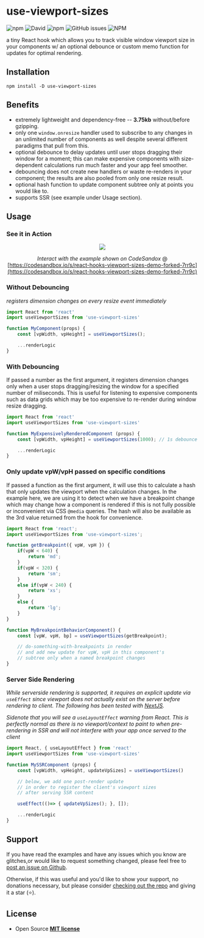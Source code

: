 # use-viewport-sizes #

![npm](https://img.shields.io/npm/v/use-viewport-sizes.svg?color=blue) ![David](https://img.shields.io/david/rob2d/use-viewport-sizes.svg) ![npm](https://img.shields.io/npm/dw/use-viewport-sizes.svg?color=red) ![GitHub issues](https://img.shields.io/github/issues-raw/rob2d/use-viewport-sizes.svg) ![NPM](https://img.shields.io/npm/l/use-viewport-sizes.svg)

a tiny React hook which allows you to track visible window viewport size in your components w/ an optional debounce or custom memo function for updates for optimal rendering.

## Installation ##

```
npm install -D use-viewport-sizes
```

## Benefits ##
- extremely lightweight and dependency-free -- **3.75kb** without/before gzipping.
- only one `window.onresize` handler used to subscribe to any changes in an unlimited number of components as well despite several different paradigms that pull from this.
- optional debounce to delay updates until user stops dragging their window for a moment; this can make expensive components with size-dependent calculations run much faster and your app feel smoother.
- debouncing does not create new handlers or waste re-renders in your component; the results are also pooled from only one resize result.
- optional hash function to update component subtree only at points you would like to.
- supports SSR (see example under Usage section).


## Usage ##

### **See it in Action** ###

<center>
<img src="./doc/use-viewport-sizes.gif" />

*Interact with the example shown on CodeSandox* @
[https://codesandbox.io/s/react-hooks-viewport-sizes-demo-forked-7rr9c](https://codesandbox.io/s/react-hooks-viewport-sizes-demo-forked-7rr9c)

</center>

### **Without Debouncing**
*registers dimension changes on every resize event immediately*

```js
import React from 'react'
import useViewportSizes from 'use-viewport-sizes'

function MyComponent(props) {
    const [vpWidth, vpHeight] = useViewportSizes();

    ...renderLogic
}
```


### **With Debouncing**

If passed a number as the first argument, it registers dimension changes only when a user stops dragging/resizing the window for a specified number of miliseconds. This is useful for listening to expensive components such as data grids which may be too
expensive to re-render during window resize dragging.
```js
import React from 'react'
import useViewportSizes from 'use-viewport-sizes'

function MyExpensivelyRenderedComponent (props) {
    const [vpWidth, vpHeight] = useViewportSizes(1000); // 1s debounce

    ...renderLogic
}
```

### **Only update vpW/vpH passed on specific conditions**
If passed a function as the first argument, it will use this to calculate a hash that only updates the viewport when the calculation changes. In the example here, we are using it to detect when we have a breakpoint change which may change how a component is rendered if this is not fully possible or inconvenient via CSS `@media` queries. The hash will also be available as the 3rd value returned from the hook for convenience.
```js
import React from 'react';
import useViewportSizes from 'use-viewport-sizes';

function getBreakpoint({ vpW, vpH }) {
    if(vpW < 640) {
        return 'md';
    }
    if(vpW < 320) {
        return 'sm';
    }
    else if(vpW < 240) {
        return 'xs';
    }
    else {
        return 'lg';
    }
}

function MyBreakpointBehaviorComponent() {
    const [vpW, vpH, bp] = useViewportSizes(getBreakpoint);

    // do-something-with-breakpoints in render
    // and add new update for vpW, vpH in this component's
    // subtree only when a named breakpoint changes
}
```


### **Server Side Rendering**

*While serverside rendering is supported, it requires an explicit update via `useEffect` since viewport does not actually exist on the server before rendering to client. The following has been tested with [NextJS](https://nextjs.org/).*

*Sidenote that you will see a `useLayoutEffect` warning from React. This is perfectly normal as there is no viewport/context to paint to when pre-rendering in SSR and will not interfere with your app once served to the client*

```js
import React, { useLayoutEffect } from 'react'
import useViewportSizes from 'use-viewport-sizes'

function MySSRComponent (props) {
    const [vpWidth, vpHeight, updateVpSizes] = useViewportSizes()

    // below, we add one post-render update
    // in order to register the client's viewport sizes
    // after serving SSR content

    useEffect(()=> { updateVpSizes(); }, []);

    ...renderLogic
}
```

## Support
If you have read the examples and have any issues which you know are glitches,or would like to request something changed, please feel free to [post an issue on Github](https://github.com/rob2d/use-viewport-sizes/issues/new).

Otherwise, if this was useful and you'd like to show your support, no donations necessary, but please consider [checking out the repo](https://github.com/rob2d/use-viewport-sizes) and giving it a star (⭐).

## License ##

- Open Source **[MIT license](http://opensource.org/licenses/mit-license.php)**